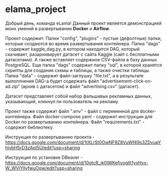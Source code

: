 # elama_project

Добрый день, команда eLama! Данный проект является демонстрацией моих умений в развертывании **Docker** и **Airflow**.

Проект содержит:
Папки "config", "plugins" - пустые (дефолтные) папки, которые создаются во время развертывания контейнера.
Папка "dags" - содержит kaggle_dag.py, в котором находится DAG, который скачивает, разархивирует датасет с сайта Kaggle (сайт с бесплатными датасетами). А также вставляет содержиое CSV-файла в базу данных PostgreSQL.
Еще папка "dags" содержит папку "sql", в которой хранятся скрипты для создания схемы и таблицы, а также очистки таблицы.
Папка "data" - содержит файл-заглушку "file.txt", а в результате выполлнения DAG-а будет содержать файл "advertisement-click-on-ad.zip" (архив с датасетом) и файл "advertising.csv" (датасет).

Датасет представляет собой набор фальшивых рекламных данных, указывающий, кликнул ли пользователь на рекламу.

Проект также содержит файл ".env" - файл с переменной для docker-контейнера.
Файл docker-compose.yaml - содержит инструкции для Docker по развертыванию контейнера.
Файл "requirements.txt" - содержит библиотеку.

Инструкция по развертыванию проекта - https://docs.google.com/document/d/1tXLrSt0OwNF9Z8VuWf49s3ZDyupYhjybH5rD3zApl5U/edit?usp=sharing

Инструкция по установке DBeaver - https://docs.google.com/document/d/10gtcR_ik0IWKefjvoglit1yxHvx-W_WVjYllyfwuOqw/edit?usp=sharing
